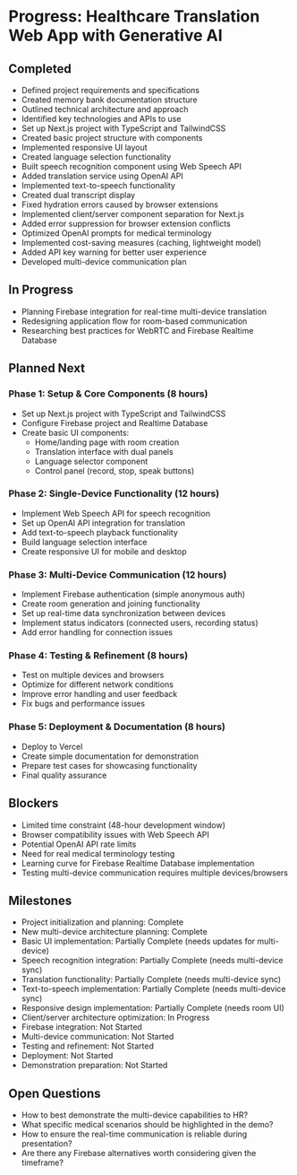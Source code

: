 # Progress: Healthcare Translation Web App with Generative AI

## Completed
- Defined project requirements and specifications
- Created memory bank documentation structure
- Outlined technical architecture and approach
- Identified key technologies and APIs to use
- Set up Next.js project with TypeScript and TailwindCSS
- Created basic project structure with components
- Implemented responsive UI layout
- Created language selection functionality
- Built speech recognition component using Web Speech API
- Added translation service using OpenAI API
- Implemented text-to-speech functionality
- Created dual transcript display
- Fixed hydration errors caused by browser extensions
- Implemented client/server component separation for Next.js
- Added error suppression for browser extension conflicts
- Optimized OpenAI prompts for medical terminology
- Implemented cost-saving measures (caching, lightweight model)
- Added API key warning for better user experience
- Developed multi-device communication plan

## In Progress
- Planning Firebase integration for real-time multi-device translation
- Redesigning application flow for room-based communication
- Researching best practices for WebRTC and Firebase Realtime Database

## Planned Next
### Phase 1: Setup & Core Components (8 hours)
- Set up Next.js project with TypeScript and TailwindCSS
- Configure Firebase project and Realtime Database
- Create basic UI components:
  - Home/landing page with room creation
  - Translation interface with dual panels
  - Language selector component
  - Control panel (record, stop, speak buttons)

### Phase 2: Single-Device Functionality (12 hours)
- Implement Web Speech API for speech recognition
- Set up OpenAI API integration for translation
- Add text-to-speech playback functionality
- Build language selection interface
- Create responsive UI for mobile and desktop

### Phase 3: Multi-Device Communication (12 hours)
- Implement Firebase authentication (simple anonymous auth)
- Create room generation and joining functionality
- Set up real-time data synchronization between devices
- Implement status indicators (connected users, recording status)
- Add error handling for connection issues

### Phase 4: Testing & Refinement (8 hours)
- Test on multiple devices and browsers
- Optimize for different network conditions
- Improve error handling and user feedback
- Fix bugs and performance issues

### Phase 5: Deployment & Documentation (8 hours)
- Deploy to Vercel
- Create simple documentation for demonstration
- Prepare test cases for showcasing functionality
- Final quality assurance

## Blockers
- Limited time constraint (48-hour development window)
- Browser compatibility issues with Web Speech API
- Potential OpenAI API rate limits
- Need for real medical terminology testing
- Learning curve for Firebase Realtime Database implementation
- Testing multi-device communication requires multiple devices/browsers

## Milestones
- Project initialization and planning: Complete
- New multi-device architecture planning: Complete
- Basic UI implementation: Partially Complete (needs updates for multi-device)
- Speech recognition integration: Partially Complete (needs multi-device sync)
- Translation functionality: Partially Complete (needs multi-device sync)
- Text-to-speech implementation: Partially Complete (needs multi-device sync)
- Responsive design implementation: Partially Complete (needs room UI)
- Client/server architecture optimization: In Progress
- Firebase integration: Not Started
- Multi-device communication: Not Started
- Testing and refinement: Not Started
- Deployment: Not Started
- Demonstration preparation: Not Started

## Open Questions
- How to best demonstrate the multi-device capabilities to HR?
- What specific medical scenarios should be highlighted in the demo?
- How to ensure the real-time communication is reliable during presentation?
- Are there any Firebase alternatives worth considering given the timeframe? 
